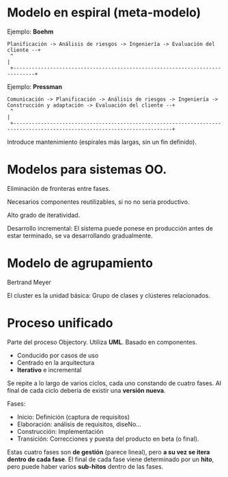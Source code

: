 # Modelo en espiral (meta-modelo)

Ejemplo: **Boehm**

```
Planificación -> Análisis de riesgos -> Ingeniería -> Evaluación del cliente --+
 ^                                                                             |
 +-----------------------------------------------------------------------------+
```

Ejemplo: **Pressman**

```
Comunicación -> Planificación -> Análisis de riesgos -> Ingeniería -> Construcción y adaptación -> Evaluación del cliente --+
 ^                                                                                                                          |
 +--------------------------------------------------------------------------------------------------------------------------+
```

Introduce mantenimiento (espirales más largas, sin un fin definido).

# Modelos para sistemas OO.

Eliminación de fronteras entre fases.

Necesarios componentes reutilizables, si no no sería productivo.

Alto grado de iteratividad.

Desarrollo incremental: El sistema puede ponese en producción antes de estar terminado, se va desarrollando gradualmente.

# Modelo de agrupamiento

Bertrand Meyer

El cluster es la unidad básica: Grupo de clases y clústeres relacionados.

# Proceso unificado

Parte del proceso Objectory.
Utiliza **UML**.
Basado en componentes.

* Conducido por casos de uso
* Centrado en la arquitectura
* **Iterativo** e incremental

Se repite a lo largo de varios ciclos, cada uno constando de cuatro fases.
Al final de cada ciclo debería de existir una **versión nueva**.

Fases:
* Inicio: Definición (captura de requisitos)
* Elaboración: análisis de requisitos, diseNo...
* Construcción: Implementación
* Transición: Correcciones y puesta del producto en beta (o final).

Estas cuatro fases son **de gestión** (parece lineal), pero **a su vez se itera dentro de cada fase**.
El final de cada fase viene determinado por un **hito**, pero puede haber varios **sub-hitos** dentro de las fases.
